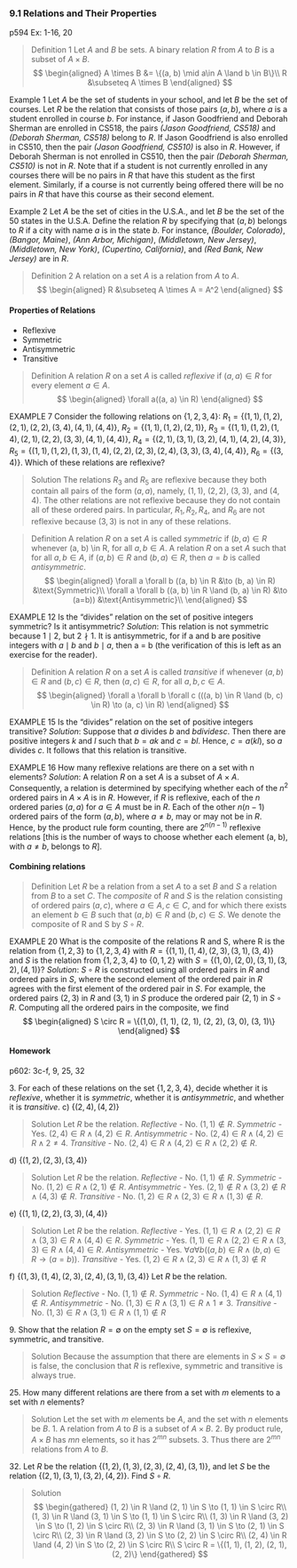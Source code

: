 ### 9.1 Relations and Their Properties

p594
Ex: 1-16, 20

>Definition 1
Let $A$ and $B$ be sets. A binary relation $R$ from $A$ to $B$ is a subset of $A \times B$.
$$
\begin{aligned}
A \times B &= \{(a, b) \mid a\in A \land b \in B\}\\
R &\subseteq A \times B
\end{aligned}
$$

Example 1
Let $A$ be the set of students in your school, and let $B$ be the set of courses. Let $R$ be the relation that consists of those pairs $(a, b)$, where $a$ is a student enrolled in course $b$. For instance, if Jason Goodfriend and Deborah Sherman are enrolled in CS518, the pairs _(Jason Goodfriend, CS518)_ and _(Deborah Sherman, CS518)_ belong to $R$. If Jason Goodfriend is also enrolled in CS510, then the pair _(Jason Goodfriend, CS510)_ is also in $R$. However, if Deborah Sherman is not enrolled in CS510, then the pair _(Deborah Sherman, CS510)_ is not in $R$.
Note that if a student is not currently enrolled in any courses there will be no pairs in $R$ that have this student as the first element. Similarly, if a course is not currently being offered there
will be no pairs in $R$ that have this course as their second element.

Example 2
Let $A$ be the set of cities in the U.S.A., and let $B$ be the set of the 50 states in the U.S.A. Define the relation $R$ by specifying that $(a, b)$ belongs to $R$ if a city with name $a$ is in the state $b$. For instance, _(Boulder, Colorado)_, _(Bangor, Maine)_, _(Ann Arbor, Michigan)_, _(Middletown, New Jersey)_, _(Middletown, New York)_, _(Cupertino, California)_, and _(Red Bank, New Jersey)_ are in $R$.

>Definition 2
A relation on a set $A$ is a relation from $A$ to $A$.
$$
\begin{aligned}
R &\subseteq A \times A = A^2
\end{aligned}
$$

#### Properties of Relations
+ Reflexive
+ Symmetric
+ Antisymmetric
+ Transitive

>Definition
A relation $R$ on a set $A$ is called _reflexive_ if $(a, a) \in R$ for every element $a \in A$.
$$
\begin{aligned}
\forall a((a, a) \in R)
\end{aligned}
$$

EXAMPLE 7
Consider the following relations on $\{1, 2, 3, 4\}$:
$R_1 = \{(1, 1), (1, 2), (2, 1), (2, 2), (3, 4), (4, 1), (4, 4)\}$,
$R_2 = \{(1, 1), (1, 2), (2, 1)\}$,
$R_3 = \{(1, 1), (1, 2), (1, 4), (2, 1), (2, 2), (3, 3), (4, 1), (4, 4)\}$,
$R_4 = \{(2, 1), (3, 1), (3, 2), (4, 1), (4, 2), (4, 3)\}$,
$R_5 = \{(1, 1), (1, 2), (1, 3), (1, 4), (2, 2), (2, 3), (2, 4), (3, 3), (3, 4), (4, 4)\}$,
$R_6 = \{(3, 4)\}$.
Which of these relations are reflexive?
>Solution
The relations $R_3$ and $R_5$ are reflexive because they both contain all pairs of the form $(a, a)$, namely, $(1, 1)$, $(2, 2)$, $(3, 3)$, and $(4, 4)$. The other relations are not reflexive because they do not contain all of these ordered pairs. In particular, $R_1, R_2, R_4$, and $R_6$ are not reflexive because $(3, 3)$ is not in any of these relations.

> Definition
A relation $R$ on a set $A$ is called _symmetric_ if $(b, a) \in R$ whenever (a, b) \in R, for all $a, b \in A$. A relation $R$ on a set $A$ such that for all $a, b \in A$, if $(a, b) \in R$ and $(b, a) \in R$, then $a = b$ is called _antisymmetric_.
$$
\begin{aligned}
\forall a \forall b ((a, b) \in R &\to (b, a) \in R) &\text{Symmetric}\\
\forall a \forall b ((a, b) \in R \land (b, a) \in R) &\to (a=b)) &\text{Antisymmetric}\\
\end{aligned}
$$

EXAMPLE 12
Is the “divides” relation on the set of positive integers symmetric? Is it antisymmetric?
_Solution_: This relation is not symmetric because $1 \mid 2$, but $2 \nmid 1$. It is antisymmetric, for if a and b are positive integers with $a \mid b$ and $b \mid a$, then a = b (the verification of this is left as an exercise for the reader).

> Definition
A relation $R$ on a set $A$ is called _transitive_ if whenever $(a, b) \in R$ and $(b, c) \in R$, then $(a, c) \in R$, for all $a, b, c \in A$.
$$
\begin{aligned}
\forall a \forall b \forall c (((a, b) \in R \land (b, c) \in R) \to (a, c) \in R)
\end{aligned}
$$

EXAMPLE 15
Is the “divides” relation on the set of positive integers transitive?
_Solution_: Suppose that $a$ divides $b$ and $b divides c$. Then there are positive integers $k$ and $l$ such that $b = ak$ and $c = bl$. Hence, $c = a(kl)$, so $a$ divides $c$. It follows that this relation is transitive.

EXAMPLE 16
How many reflexive relations are there on a set with $\mathsf{n}$ elements?
_Solution_: A relation $R$ on a set $A$ is a subset of $A\times A$. Consequently, a relation is determined by specifying whether each of the $n^2$ ordered pairs in $A \times A$ is in $R$. However, if $R$ is reflexive, each of the $n$ ordered paries $(a, a)$ for $a \in A$ must be in $R$. Each of the other $n(n-1)$ ordered pairs of the form $(a, b)$, where $a\ne b$, may or may not be in $R$. Hence, by the product rule form counting, there are $2^{n(n-1)}$ reflexive relations [this is the number of ways to choose whether each element (a, b), with $a \ne b$, belongs to $R$].

#### Combining relations
> Definition
Let $R$ be a relation from a set $A$ to a set $B$ and $S$ a relation from $B$ to a set $C$. The _composite_ of $R$ and $S$ is the relation consisting of ordered pairs $(a, c)$, where $a \in A, c \in C$, and for
which there exists an element $b \in B$ such that $(a, b) \in R$ and $(b, c) \in S$. We denote the composite of R and S by $S \circ R$.

EXAMPLE 20
What is the composite of the relations R and S, where R is the relation from $\{1, 2, 3\}$ to $\{1, 2, 3, 4\}$ with $R = \{(1, 1), (1, 4), (2, 3), (3, 1), (3, 4)\}$ and $S$ is the relation from $\{1, 2, 3, 4\}$ to $\{0, 1, 2\}$ with $S = \{(1, 0), (2, 0), (3, 1), (3, 2), (4, 1)\}$?
_Solution_: $S \circ R$ is constructed using all ordered pairs in $R$ and ordered pairs in $S$, where the second element of the ordered pair in $R$ agrees with the first element of the ordered pair in $S$. For example, the ordered pairs $(2, 3)$ in $R$ and $(3, 1)$ in $S$ produce the ordered pair $(2, 1)$ in $S \circ R$. Computing all the ordered pairs in the composite, we find
$$
\begin{aligned}
S \circ R = \{(1,0), (1, 1), (2, 1), (2, 2), (3, 0), (3, 1)\}
\end{aligned}
$$

#### Homework
p602: 3c-f, 9, 25, 32

3\. For each of these relations on the set $\{1, 2, 3, 4\}$, decide whether it is *reflexive*, whether it is *symmetric*, whether it is *antisymmetric*, and whether it is *transitive*.
c) $\{(2, 4), (4, 2)\}$
>Solution
Let $R$ be the relation.
*Reflective* - No.  $(1, 1) \notin R$.
*Symmetric* - Yes. $(2, 4) \in R \land (4, 2) \in R$.
*Antisymmetric* - No. $(2, 4) \in R \land (4, 2) \in R \land 2\ne 4$.
*Transitive* - No. $(2, 4) \in R \land (4, 2) \in R \land (2, 2) \notin R$.

d) $\{(1, 2), (2, 3), (3, 4)\}$
>Solution
Let $R$ be the relation.
*Reflective* - No. $(1, 1) \notin R$.
*Symmetric* - No. $(1, 2) \in R \land (2, 1) \notin R$.
*Antisymmetric* - Yes. $(2, 1) \notin R \land (3, 2) \notin R \land (4, 3) \notin R$.
*Transitive* - No. $(1, 2) \in R \land (2, 3) \in R \land (1, 3) \notin R$.

e) $\{(1, 1), (2, 2), (3, 3), (4, 4)\}$
>Solution
Let $R$ be the relation.
*Reflective* - Yes. $(1, 1) \in R \land (2, 2) \in R \land (3, 3) \in R \land (4, 4) \in R$.
*Symmetric* - Yes. $(1, 1) \in R \land (2, 2) \in R \land (3, 3) \in R \land (4, 4) \in R$.
*Antisymmetric* - Yes. $\forall a \forall b((a, b) \in R \land (b, a) \in R \to (a=b))$.
*Transitive* - Yes. $(1, 2) \in R \land (2, 3) \in R \land (1, 3) \notin R$

f) $\{(1, 3), (1, 4), (2, 3), (2, 4), (3, 1), (3, 4)\}$
Let $R$ be the relation.
>Solution
*Reflective* - No. $(1, 1) \notin R$.
*Symmetric* - No. $(1, 4) \in R \land (4, 1) \notin R$.
*Antisymmetric* - No. $(1, 3) \in R \land (3,1) \in R \land 1 \ne 3$.
*Transitive* - No. $(1, 3) \in R \land (3, 1) \in R \land (1, 1) \notin R$

9\. Show that the relation $R = \emptyset$ on the empty set $S = \emptyset$ is reflexive, symmetric, and transitive.
>Solution
Because the assumption that there are elements in $S\times S = \emptyset$ is false, the conclusion that $R$ is reflexive, symmetric and transitive is always true.


25\. How many different relations are there from a set with $m$ elements to a set with $n$ elements?
>Solution
Let the set with $m$ elements be $A$, and the set with $n$ elements be $B$.
1\. A relation from $A$ to $B$ is a subset of $A \times B$.
2\. By product rule, $A\times B$ has $mn$ elements, so it has $2^{mn}$ subsets.
3\. Thus there are $2^{mn}$ relations from $A$ to $B$.

32\. Let $R$ be the relation $\{(1, 2), (1, 3), (2, 3), (2, 4), (3, 1)\}$, and let $S$ be the relation $\{(2, 1), (3, 1), (3, 2), (4, 2)\}$. Find $S \circ R$.
>Solution
$$
\begin{gathered}
(1, 2) \in R \land (2, 1) \in S \to (1, 1) \in S \circ R\\
(1, 3) \in R \land (3, 1) \in S \to (1, 1) \in S \circ R\\
(1, 3) \in R \land (3, 2) \in S \to (1, 2) \in S \circ R\\
(2, 3) \in R \land (3, 1) \in S \to (2, 1) \in S \circ R\\
(2, 3) \in R \land (3, 2) \in S \to (2, 2) \in S \circ R\\
(2, 4) \in R \land (4, 2) \in S \to (2, 2) \in S \circ R\\
S \circ R = \{(1, 1), (1, 2), (2, 1), (2, 2)\}
\end{gathered}
$$
